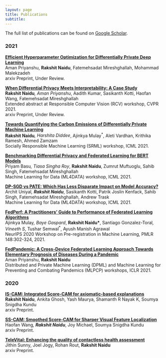 ```yaml
---
layout: page
title: Publications
subtitle:
---
```


The full list of publications can be found on <a href="https://scholar.google.com/citations?user=bbscqSsAAAAJ&hl=en" target="_blank">Google Scholar</a>.

### 2021

<a href="https://arxiv.org/abs/2108.03888" target="_blank"><b>Efficient Hyperparameter Optimization for Differentially Private Deep Learning</b></a><br/>
Aman Priyanshu, <b>Rakshit Naidu</b>, Fatemehsadat Mireshghallah, Mohammad Malekzadeh <br/>
arxiv Preprint, Under Review.

<a href="https://arxiv.org/abs/2106.13203" target="_blank"><b>When Differential Privacy Meets Interpretability: A Case Study </b></a><br/>
<b>Rakshit Naidu</b><sup>*</sup>, Aman Priyanshu<sup>*</sup>, Aadith Kumar, Sasikanth Kotti, Haofan Wang, Fatemehsadat Mireshghallah<br/>
Extended abstract at Responsible Computer Vision (RCV) workshop, CVPR 2021. <br/>
arxiv Preprint, Under Review.

<a href="https://arxiv.org/abs/2107.06946" target="_blank"><b>Towards Quantifying the Carbon Emissions of Differentially Private Machine Learning </b></a><br/>
<b>Rakshit Naidu</b><sup>*</sup>, Harshita Diddee<sup>*</sup>, Ajinkya Mulay<sup>*</sup>, Aleti Vardhan, Krithika Ramesh, Ahmed Zamzam<br/>
Socially Responsible Machine Learning (SRML) workshop, ICML 2021.

<a href="https://arxiv.org/abs/2106.13973" target="_blank"><b>Benchmarking Differential Privacy and Federated Learning for BERT Models </b></a><br/>
Priyam Basu<sup>*</sup>, Tiasa Singha Roy<sup>*</sup>, <b>Rakshit Naidu</b>, Zumrut Muftuoglu, Sahib Singh, Fatemehsadat Mireshghallah<br/>
Machine Learning for Data (ML4DATA) workshop, ICML 2021.

<a href="https://arxiv.org/abs/2106.12576" target="_blank"><b>DP-SGD vs PATE: Which Has Less Disparate Impact on Model Accuracy? </b></a><br/>
Archit Uniyal<sup>*</sup>, <b>Rakshit Naidu*</b>, Sasikanth Kotti, Patrik Joslin Kenfack, Sahib Singh, Fatemehsadat Mireshghallah, Andrew Trask<br/>
Machine Learning for Data (ML4DATA) workshop, ICML 2021.

<a href="http://proceedings.mlr.press/v148/mulay21a.html" target="_blank"><b>FedPerf: A Practitioners’ Guide to Performance of Federated Learning Algorithms </b></a><br/>
Ajinkya Mulay<sup>*</sup>, Baye Gaspard<sup>*</sup>, <b>Rakshit Naidu*</b>, Santiago Gonzalez-Toral<sup>*</sup>, Vineeth S<sup>*</sup>, Tushar Semwal<sup>*</sup>, Ayush Manish Agrawal <br/>
NeurIPS 2020 Workshop on Pre-registration in Machine Learning, PMLR 148:302-324, 2021.

<a href="https://arxiv.org/abs/2104.01864" target="_blank"><b>FedPandemic: A Cross-Device Federated Learning Approach Towards Elementary Prognosis of Diseases During a Pandemic </b></a><br/>
Aman Priyanshu, <b>Rakshit Naidu</b><br/>
Distributed and Private Machine Learning (DPML) and Machine Learning for Preventing and Combating Pandemics (MLPCP) workshops, ICLR 2021.

### 2020

<a href="https://arxiv.org/abs/2010.03023" target="_blank"><b>IS-CAM: Integrated Score-CAM for axiomatic-based explanations </b></a><br/>
<b>Rakshit Naidu</b>, Ankita Ghosh, Yash Maurya, Shamanth R Nayak K, Soumya Snigdha Kundu<br/>
arxiv Preprint.

<a href="https://arxiv.org/abs/2006.14255" target="_blank"><b>SS-CAM: Smoothed Score-CAM for Sharper Visual Feature Localization </b></a><br/>
Haofan Wang<sup>*</sup>, <b>Rakshit Naidu*</b>, Joy Michael, Soumya Snigdha Kundu<br/>
arxiv Preprint.

<a href="https://arxiv.org/abs/2007.00762" target="_blank"><b>TeleVital: Enhancing the quality of contactless health assessment </b></a><br/>
Jithin Sunny, Joel Jogy, Rohan Rout, <b>Rakshit Naidu</b><br/>
arxiv Preprint.
